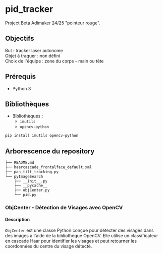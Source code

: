 # pid_tracker
Project Beta Adimaker 24/25 "pointeur rouge".

## Objectifs
But : tracker laser autonome\
Objet à traquer : non défini\
Choix de l'équipe : zone du corps - main ou tête

## Prérequis
- Python 3

## Bibliothèques
- Bibliothèques :
  - `imutils`
  - `opencv-python`
 
```bash
pip install imutils opencv-python
```

## Arborescence du repository
```bash
├── README.md
├── haarcascade_frontalface_default.xml
├── pan_tilt_tracking.py
└── pyImageSearch
    ├── __init__.py
    ├── __pycache__
    ├── objCenter.py
    └── pid.py
```

### ObjCenter - Détection de Visages avec OpenCV

#### Description
`ObjCenter` est une classe Python conçue pour détecter des visages dans des images à l'aide de la bibliothèque OpenCV. Elle utilise un classificateur en cascade Haar pour identifier les visages et peut retourner les coordonnées du centre du visage détecté.


